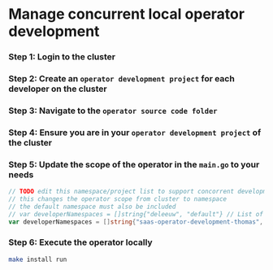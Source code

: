 # Manage concurrent local operator development

### Step 1: Login to the cluster

### Step 2: Create an `operator development project` for each developer on the cluster

### Step 3: Navigate to the `operator source code folder`

### Step 4: Ensure you are in your `operator development project` of the cluster

### Step 5: Update the scope of the operator in the `main.go` to your needs

```go
// TODO edit this namespace/project list to support concorrent development when running operator locally with "make install run"
// this changes the operator scope from cluster to namespace
// the default namespace must also be included
// var developerNamespaces = []string{"deleeuw", "default"} // List of Namespaces
var developerNamespaces = []string{"saas-operator-development-thomas", "default"} // List of Namespaces
```

### Step 6: Execute the operator locally 

```sh
make install run  
```



